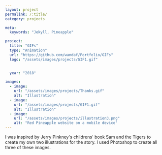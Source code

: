 ```yaml
---
layout: project
permalink: /:title/
category: projects

meta:
  keywords: "Jekyll, Pineapple"

project:
  title: "GIFs"
  type: "Animation"
  url: "https://github.com/wandaf/Portfolio/GIFs"
  logo: "/assets/images/projects/GIF1.gif"
 

  year: "2018"

images:
  - image:
    url: "/assets/images/projects/Thanks.gif"
    alt: "Illustration"
  - image:
    url: "/assets/images/projects/GIF1.gif"
    alt: "Illustration"
  - image:
    url: "/assets/images/projects/illustration3.png"
    alt: "Red Pineapple website on a mobile device"
---
```

<p>I was inspired by Jerry Pinkney's childrens' book Sam and the Tigers to create my own two illustrations for the story. I used Photoshop to create all three of these images.</p>

